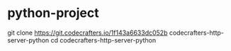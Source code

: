 # python-project
git clone https://git.codecrafters.io/1f143a6633dc052b codecrafters-http-server-python
cd codecrafters-http-server-python

